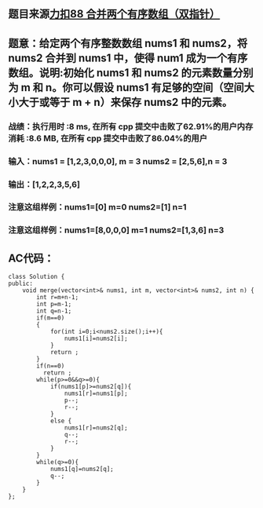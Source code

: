 ## 题目来源[力扣88 合并两个有序数组（双指针）](https://leetcode-cn.com/problems/palindromic-substrings/)


## 题意：给定两个有序整数数组 nums1 和 nums2，将 nums2 合并到 nums1 中，使得 num1 成为一个有序数组。说明:初始化 nums1 和 nums2 的元素数量分别为 m 和 n。你可以假设 nums1 有足够的空间（空间大小大于或等于 m + n）来保存 nums2 中的元素。


### 战绩：执行用时 :8 ms, 在所有 cpp 提交中击败了62.91%的用户内存消耗 :8.6 MB, 在所有 cpp 提交中击败了86.04%的用户
### 输入：nums1 = [1,2,3,0,0,0], m = 3  nums2 = [2,5,6],n = 3
### 输出：[1,2,2,3,5,6]

### 注意这组样例：nums1=[0] m=0 nums2=[1] n=1
### 注意这组样例：nums1=[8,0,0,0] m=1 nums2=[1,3,6] n=3
## AC代码：
```
class Solution {
public:
    void merge(vector<int>& nums1, int m, vector<int>& nums2, int n) {
        int r=m+n-1;
        int p=m-1;
        int q=n-1;
        if(m==0)
        {
            for(int i=0;i<nums2.size();i++){
                nums1[i]=nums2[i];
            }
            return ;
        }
        if(n==0)
          return ;
        while(p>=0&&q>=0){
            if(nums1[p]>=nums2[q]){
                nums1[r]=nums1[p];
                p--;
                r--;
            }
            else {
                nums1[r]=nums2[q];
                q--;
                r--;
            }
        }
        while(q>=0){
            nums1[q]=nums2[q];
            q--;
        }
    }
};

```
